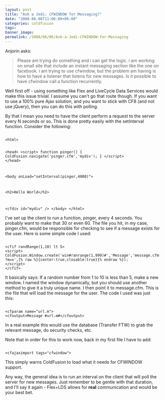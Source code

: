 ```yaml
---
layout: post
title: "Ask a Jedi: CFWINDOW for Messaging?"
date: "2008-06-06T11:06:00+06:00"
categories: coldfusion 
tags: 
banner_image: 
permalink: /2008/06/06/Ask-a-Jedi-CFWINDOW-for-Messaging
---
```


Anjorin asks:

<blockquote>
<p>
Please am trying do something and i can get the logic. i am working on small site that include an instant messaging section like the one on facebook. i am trying to use cfwindow, but the problem am having is how to have a listener that listens for new messages. Is it possible to have cfwindow call a function recurrently.
</p>
</blockquote>
<!--more-->
Well first off - using something like Flex and LiveCycle Data Services would make this issue trivial. I assume you can't go that route though. If you want to use a 100% pure Ajax solution, and you want to stick with CF8 (and not use jQuery), then you can do this with polling. 

By that I mean you need to have the client perform a request to the server every N seconds or so. This is done pretty easily with the setInterval function. Consider the following:

<code>
&lt;html&gt;

&lt;head&gt;
&lt;script&gt;
function pinger() {
	ColdFusion.navigate('pinger.cfm','mydiv');
}
&lt;/script&gt;
&lt;/head&gt;

&lt;body onLoad="setInterval(pinger,4000)"&gt;

&lt;h2&gt;Hello World&lt;/h2&gt;

&lt;cfdiv id="mydiv" /&gt;
&lt;/body&gt;
&lt;/html&gt;
</code>

I've set up the client to run a function, pinger, every 4 seconds. You probably want to make that 30 or even 60. The file you hit, in my case, pinger.cfm, would be responsible for checking to see if a message exists for the user. Here is some simple code I used:

<code>
&lt;cfif randRange(1,10) lt 5&gt;
&lt;script&gt;
ColdFusion.Window.create('win#ranrange(1,999)#','Message','message.cfm?m=x',{% raw %}{center:true,closable:true}{% endraw %});
&lt;/script&gt;
&lt;/cfif&gt;
</code>

It basically says: If a random number from 1 to 10 is less than 5, make a new window. I named the window dynamically, but you should use another method to give it a truly unique name. I then point it to message.cfm. This is the file that will load the message for the user. The code I used was just this:

<code>
&lt;cfparam name="url.m"&gt;
&lt;cfoutput&gt;Message #url.m#&lt;/cfoutput&gt;
</code>

In a real example this would use the database (Transfer FTW) to grab the relevant message, do security checks, etc. 

Note that in order for this to work now, back in my first file I have to add:

<code>
&lt;cfajaximport tags="cfwindow"&gt;
</code>

This simply warns ColdFusion to load what it needs for CFWINDOW support.

Any way, the general idea is to run an interval on the client that will poll the server for new messages. Just remember to be gentle with that duration, and I'll say it again - Flex+LDS allows for <b>real</b> communication and would be your best bet.